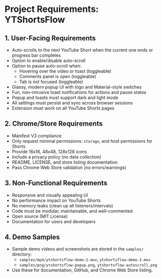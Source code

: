 # Project Requirements: YTShortsFlow

## 1. User-Facing Requirements
- Auto-scrolls to the next YouTube Short when the current one ends or progress bar completes
- Option to enable/disable auto-scroll
- Option to pause auto-scroll when:
  - Hovering over the video or toast (toggleable)
  - Comments panel is open (toggleable)
  - Tab is not focused (toggleable)
- Glassy, modern popup UI with logo and Material-style switches
- Fun, non-intrusive toast notifications for actions and pause states
- Popup and toasts must support dark and light mode
- All settings must persist and sync across browser sessions
- Extension must work on all YouTube Shorts pages

## 2. Chrome/Store Requirements
- Manifest V3 compliance
- Only request minimal permissions: `storage`, and host permissions for Shorts
- Provide 16x16, 48x48, 128x128 icons
- Include a privacy policy (no data collection)
- README, LICENSE, and store listing documentation
- Pass Chrome Web Store validation (no errors/warnings)

## 3. Non-Functional Requirements
- Responsive and visually appealing UI
- No performance impact on YouTube Shorts
- No memory leaks (clean up all listeners/intervals)
- Code must be modular, maintainable, and well-commented
- Open source (MIT License)
- Documentation for users and developers 

## 4. Demo Samples
- Sample demo videos and screenshots are stored in the `samples/` directory:
  - `samples/mp4/ytshortsflow-demo-1.mov`, `ytshortsflow-demo-2.mov`
  - `samples/png/ytshortsflow-popup.png`, `ytshortsflow-autoscroll.png`
- Use these for documentation, GitHub, and Chrome Web Store listing. 